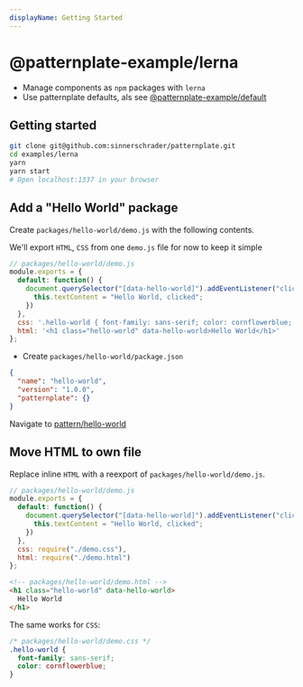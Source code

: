 ```yaml
---
displayName: Getting Started
---
```


# @patternplate-example/lerna

* Manage components as `npm` packages with `lerna`
* Use patternplate defaults, als see [@patternplate-example/default](../default)

## Getting started

```bash
git clone git@github.com:sinnerschrader/patternplate.git
cd examples/lerna
yarn
yarn start
# Open localhost:1337 in your browser
```

## Add a "Hello World" package

Create `packages/hello-world/demo.js` with the
following contents. 

We'll export `HTML`, `CSS` from one `demo.js` file for now to keep it simple

```js
// packages/hello-world/demo.js
module.exports = {
  default: function() { 
    document.querySelector("[data-hello-world]").addEventListener("click", function() {
      this.textContent = "Hello World, clicked";
    })
  },
  css: '.hello-world { font-family: sans-serif; color: cornflowerblue; }',
  html: '<h1 class="hello-world" data-hello-world>Hello World</h1>'
};
```

* Create `packages/hello-world/package.json`

```json
{
  "name": "hello-world",
  "version": "1.0.0",
  "patternplate": {} 
}
```

Navigate to [pattern/hello-world](http://localhost:1337/pattern/hello-world)

## Move HTML to own file

Replace inline `HTML` with a reexport of `packages/hello-world/demo.js`.

```js
// packages/hello-world/demo.js
module.exports = {
  default: function() { 
    document.querySelector("[data-hello-world]").addEventListener("click", function() {
      this.textContent = "Hello World, clicked";
    })
  },
  css: require("./demo.css"),
  html: require("./demo.html")
};
```

```html
<!-- packages/hello-world/demo.html -->
<h1 class="hello-world" data-hello-world>
  Hello World
</h1>
```

The same works for `CSS`:

```css
/* packages/hello-world/demo.css */
.hello-world {
  font-family: sans-serif; 
  color: cornflowerblue;
}
```

